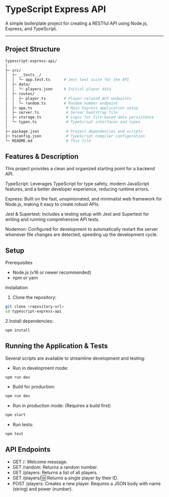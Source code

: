 # TypeScript Express API

A simple boilerplate project for creating a RESTful API using Node.js, Express, and TypeScript.

---

## Project Structure

```bash
typescript-express-api/
│
├─ src/
│  ├─ __tests__/
│  │  └─ app.test.ts      # Jest test suite for the API
│  ├─ data/
│  │  └─ players.json     # Initial player data
│  ├─ routes/
│  │  ├─ player.ts        # Player-related API endpoints
│  │  └─ random.ts        # Random number endpoint
│  ├─ app.ts               # Main Express application setup
│  ├─ server.ts            # Server bootstrap file
│  ├─ storage.ts           # Logic for file-based data persistence
│  └─ types.ts             # TypeScript interfaces and types
│
├─ package.json            # Project dependencies and scripts
├─ tsconfig.json           # TypeScript compiler configuration
└─ README.md               # This file
```

## Features & Description

This project provides a clean and organized starting point for a backend API.

TypeScript: Leverages TypeScript for type safety, modern JavaScript features, and a better developer experience, reducing runtime errors.

Express: Built on the fast, unopinionated, and minimalist web framework for Node.js, making it easy to create robust APIs.

Jest & Supertest: Includes a testing setup with Jest and Supertest for writing and running comprehensive API tests.

Nodemon: Configured for development to automatically restart the server whenever file changes are detected, speeding up the development cycle.

## Setup

Prerequisites

- Node.js (v16 or newer recommended)
- npm or yarn

Installation

1. Clone the repository:

```bash
git clone <repository-url>
cd typescript-express-api
```

2.Install dependencies:

```bash
npm install
```

## Running the Application & Tests

Several scripts are available to streamline development and testing:

- Run in development mode:

```bash
npm run dev
```

- Build for production:

```bash
npm run dev
```

- Run in production mode: (Requires a build first)

```bash
npm start
```

- Run tests:

```bash
npm test
```

## API Endpoints

- GET /: Welcome message.
- GET /random: Returns a random number.
- GET /players: Returns a list of all players.
- GET /players/:id: Returns a single player by their ID.
- POST /players: Creates a new player. Requires a JSON body with name (string) and power (number).
